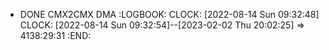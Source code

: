 - DONE CMX2CMX DMA
  :LOGBOOK:
  CLOCK: [2022-08-14 Sun 09:32:48]
  CLOCK: [2022-08-14 Sun 09:32:54]--[2023-02-02 Thu 20:02:25] =>  4138:29:31
  :END:
